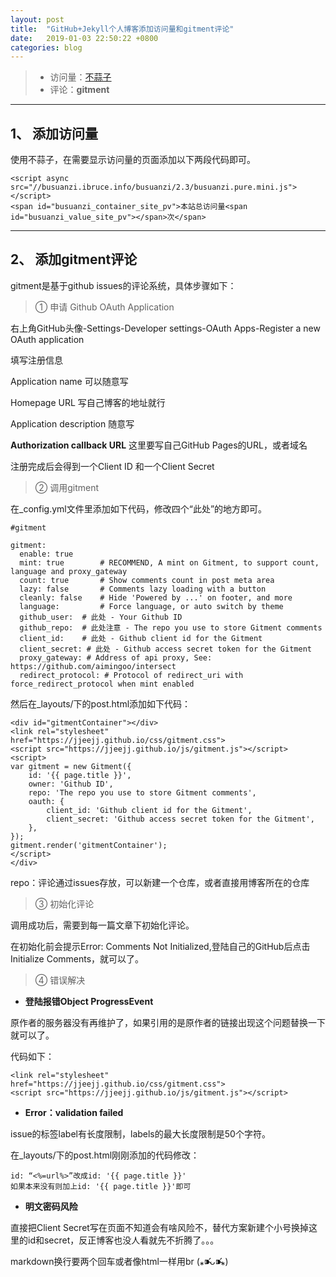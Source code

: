 ```yaml
---
layout: post
title:  "GitHub+Jekyll个人博客添加访问量和gitment评论"
date:   2019-01-03 22:50:22 +0800
categories: blog
---
```




> * 访问量：[不蒜子][1]
> * 评论：**gitment**

---

## 1、 添加访问量

使用不蒜子，在需要显示访问量的页面添加以下两段代码即可。

```
<script async src="//busuanzi.ibruce.info/busuanzi/2.3/busuanzi.pure.mini.js"></script>
<span id="busuanzi_container_site_pv">本站总访问量<span id="busuanzi_value_site_pv"></span>次</span>
```

---

## 2、 添加gitment评论

gitment是基于github issues的评论系统，具体步骤如下：

> ① 申请 Github OAuth Application

右上角GitHub头像-Settings-Developer settings-OAuth Apps-Register a new OAuth application


填写注册信息


Application name 可以随意写


Homepage URL 写自己博客的地址就行


Application description 随意写


**Authorization callback URL** 这里要写自己GitHub Pages的URL，或者域名



注册完成后会得到一个Client ID 和一个Client Secret


> ② 调用gitment

在_config.yml文件里添加如下代码，修改四个“此处”的地方即可。

```
#gitment

gitment:
  enable: true
  mint: true        # RECOMMEND, A mint on Gitment, to support count, language and proxy_gateway
  count: true       # Show comments count in post meta area
  lazy: false       # Comments lazy loading with a button
  cleanly: false    # Hide 'Powered by ...' on footer, and more
  language:         # Force language, or auto switch by theme
  github_user:  # 此处 - Your Github ID
  github_repo:  # 此处注意 - The repo you use to store Gitment comments
  client_id:    # 此处 - Github client id for the Gitment
  client_secret: # 此处 - Github access secret token for the Gitment
  proxy_gateway: # Address of api proxy, See: https://github.com/aimingoo/intersect
  redirect_protocol: # Protocol of redirect_uri with force_redirect_protocol when mint enabled
```

然后在_layouts/下的post.html添加如下代码：

```
<div id="gitmentContainer"></div>
<link rel="stylesheet" href="https://jjeejj.github.io/css/gitment.css">
<script src="https://jjeejj.github.io/js/gitment.js"></script>
<script>
var gitment = new Gitment({
    id: '{{ page.title }}',
    owner: 'Github ID',
    repo: 'The repo you use to store Gitment comments',
    oauth: {
        client_id: 'Github client id for the Gitment',
        client_secret: 'Github access secret token for the Gitment',
    },
});
gitment.render('gitmentContainer');
</script>
</div>
```

repo：评论通过issues存放，可以新建一个仓库，或者直接用博客所在的仓库

> ③ 初始化评论

调用成功后，需要到每一篇文章下初始化评论。


在初始化前会提示Error: Comments Not Initialized,登陆自己的GitHub后点击Initialize Comments，就可以了。


> ④ 错误解决

- **登陆报错Object ProgressEvent**

原作者的服务器没有再维护了，如果引用的是原作者的链接出现这个问题替换一下就可以了。


代码如下：


```
<link rel="stylesheet" href="https://jjeejj.github.io/css/gitment.css">
<script src="https://jjeejj.github.io/js/gitment.js"></script>
```

- **Error：validation failed**


issue的标签label有长度限制，labels的最大长度限制是50个字符。


在_layouts/下的post.html刚刚添加的代码修改： 


```
id: “<%=url%>”改成id: '{{ page.title }}'
如果本来没有则加上id: '{{ page.title }}'即可
```

- **明文密码风险**


直接把Client Secret写在页面不知道会有啥风险不，替代方案新建个小号换掉这里的id和secret，反正博客也没人看就先不折腾了。。。

markdown换行要两个回车或者像html一样用br (⁎⁍̴̛ᴗ⁍̴̛⁎)

 [1]: http://busuanzi.ibruce.info/
